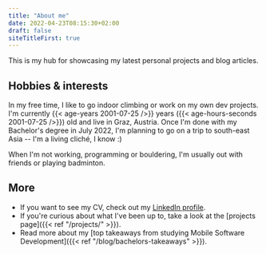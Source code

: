 ```yaml
---
title: "About me"
date: 2022-04-23T08:15:30+02:00
draft: false
siteTitleFirst: true
---
```


This is my hub for showcasing my latest personal projects and blog articles.

## Hobbies & interests
In my free time, I like to go indoor climbing or work on my own dev projects. I'm currently {{< age-years 2001-07-25 />}} years ({{< age-hours-seconds 2001-07-25 />}}) old and live in Graz, Austria. Once I'm done with my Bachelor's degree in July 2022, I'm planning to go on a trip to south-east Asia -- I'm a living cliché, I know :)

When I'm not working, programming or bouldering, I'm usually out with friends or playing badminton. 

## More
- If you want to see my CV, check out my [LinkedIn profile](https://linkedin.com/in/filippo-orru).
- If you're curious about what I've been up to, take a look at the [projects page]({{< ref "/projects/" >}}).
- Read more about my [top takeaways from studying Mobile Software Development]({{< ref "/blog/bachelors-takeaways" >}}).